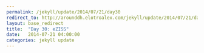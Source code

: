 ```yaml
---
permalink: /jekyll/update/2014/07/21/day30
redirect_to: http://arounddh.elotroalex.com/jekyll/update/2014/07/21/day30
layout: base_redirect
title:  "Day 30: eZISS"
date:   2014-07-21 04:00:00
categories: jekyll update
---
```

